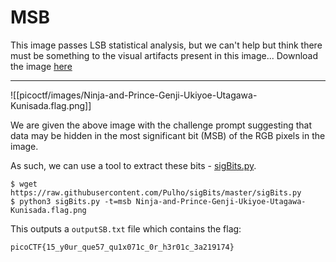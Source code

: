 # MSB

This image passes LSB statistical analysis, but we can't help but think there must be something to the visual artifacts present in this image... Download the image [here](https://artifacts.picoctf.net/c/301/Ninja-and-Prince-Genji-Ukiyoe-Utagawa-Kunisada.flag.png)

-----

![[picoctf/images/Ninja-and-Prince-Genji-Ukiyoe-Utagawa-Kunisada.flag.png]]

We are given the above image with the challenge prompt suggesting that data may be hidden in the most significant bit (MSB) of the RGB pixels in the image.

As such, we can use a tool to extract these bits - [sigBits.py](https://raw.githubusercontent.com/Pulho/sigBits/master/sigBits.py).

```
$ wget https://raw.githubusercontent.com/Pulho/sigBits/master/sigBits.py
$ python3 sigBits.py -t=msb Ninja-and-Prince-Genji-Ukiyoe-Utagawa-Kunisada.flag.png
```

This outputs a `outputSB.txt` file which contains the flag:

```
picoCTF{15_y0ur_que57_qu1x071c_0r_h3r01c_3a219174}
```